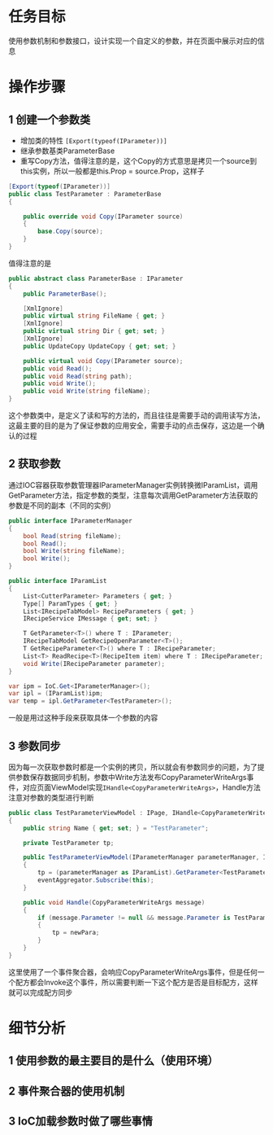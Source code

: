 # 任务目标

使用参数机制和参数接口，设计实现一个自定义的参数，并在页面中展示对应的信息

# 操作步骤

## 1 创建一个参数类

- 增加类的特性 `[Export(typeof(IParameter))]`
- 继承参数基类ParameterBase
- 重写Copy方法，值得注意的是，这个Copy的方式意思是拷贝一个source到this实例，所以一般都是this.Prop = source.Prop，这样子

``` csharp
[Export(typeof(IParameter))]
public class TestParameter : ParameterBase
{

    public override void Copy(IParameter source)
    {
		base.Copy(source);
    }
}
```

值得注意的是
```csharp
public abstract class ParameterBase : IParameter
{
    public ParameterBase();

    [XmlIgnore]
    public virtual string FileName { get; }
    [XmlIgnore]
    public virtual string Dir { get; set; }
    [XmlIgnore]
    public UpdateCopy UpdateCopy { get; set; }

    public virtual void Copy(IParameter source);
    public void Read();
    public void Read(string path);
    public void Write();
    public void Write(string fileName);
}
```

这个参数类中，是定义了读和写的方法的，而且往往是需要手动的调用读写方法，这最主要的目的是为了保证参数的应用安全，需要手动的点击保存，这边是一个确认的过程

## 2 获取参数

通过IOC容器获取参数管理器IParameterManager实例转换微IParamList，调用GetParameter方法，指定参数的类型，注意每次调用GetParameter方法获取的参数是不同的副本（不同的实例）

```csharp
public interface IParameterManager
{
    bool Read(string fileName);
    bool Read();
    bool Write(string fileName);
    bool Write();
}
```

```csharp
public interface IParamList
{
    List<CutterParameter> Parameters { get; }
    Type[] ParamTypes { get; }
    List<IRecipeTabModel> RecipeParameters { get; }
    IRecipeService IMessage { get; set; }

    T GetParameter<T>() where T : IParameter;
    IRecipeTabModel GetRecipeOpenParameter<T>();
    T GetRecipeParameter<T>() where T : IRecipeParameter;
    List<T> ReadRecipe<T>(RecipeItem item) where T : IRecipeParameter;
    void Write(IRecipeParameter parameter);
}
```

```csharp
var ipm = IoC.Get<IParameterManager>();
var ipl = (IParamList)ipm;
var temp = ipl.GetParameter<TestParameter>();
```

一般是用过这种手段来获取具体一个参数的内容

## 3 参数同步

因为每一次获取参数时都是一个实例的拷贝，所以就会有参数同步的问题，为了提供参数保存数据同步机制，参数中Write方法发布CopyParameterWriteArgs事件，对应页面ViewModel实现`IHandle<CopyParameterWriteArgs>`，Handle方法注意对参数的类型进行判断

```csharp
public class TestParameterViewModel : IPage, IHandle<CopyParameterWriteArgs>
{
    public string Name { get; set; } = "TestParameter";

    private TestParameter tp;

    public TestParameterViewModel(IParameterManager parameterManager, IEventAggregator eventAggregator)
    {
        tp = (parameterManager as IParamList).GetParameter<TestParameter>();
        eventAggregator.Subscribe(this);
    }

    public void Handle(CopyParameterWriteArgs message)
    {
        if (message.Parameter != null && message.Parameter is TestParameter newPara)
        {
            tp = newPara;
        }
    }
}
```

这里使用了一个事件聚合器，会响应CopyParameterWriteArgs事件，但是任何一个配方都会Invoke这个事件，所以需要判断一下这个配方是否是目标配方，这样就可以完成配方同步

# 细节分析

## 1 使用参数的最主要目的是什么（使用环境）

## 2 事件聚合器的使用机制

## 3 IoC加载参数时做了哪些事情